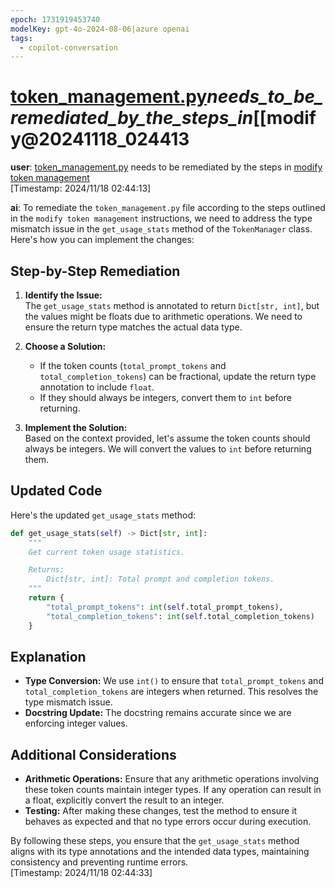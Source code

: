 ```yaml
---
epoch: 1731919453740
modelKey: gpt-4o-2024-08-06|azure openai
tags:
  - copilot-conversation
---
```


# [token_management.py](token_management.py.md)*needs_to_be_remediated_by_the_steps_in*[[modify@20241118_024413

**user**: [token_management.py](simple2/token_management.py.md) needs to be remediated by the steps in [modify token management](modify%20token%20management.md)  
[Timestamp: 2024/11/18 02:44:13]

**ai**: To remediate the `token_management.py` file according to the steps outlined in the `modify token management` instructions, we need to address the type mismatch issue in the `get_usage_stats` method of the `TokenManager` class. Here's how you can implement the changes:

## Step-by-Step Remediation

1. **Identify the Issue:**  
   The `get_usage_stats` method is annotated to return `Dict[str, int]`, but the values might be floats due to arithmetic operations. We need to ensure the return type matches the actual data type.

2. **Choose a Solution:**
   - If the token counts (`total_prompt_tokens` and `total_completion_tokens`) can be fractional, update the return type annotation to include `float`.
   - If they should always be integers, convert them to `int` before returning.

3. **Implement the Solution:**  
   Based on the context provided, let's assume the token counts should always be integers. We will convert the values to `int` before returning them.

## Updated Code

Here's the updated `get_usage_stats` method:

```python
def get_usage_stats(self) -> Dict[str, int]:
    """
    Get current token usage statistics.

    Returns:
        Dict[str, int]: Total prompt and completion tokens.
    """
    return {
        "total_prompt_tokens": int(self.total_prompt_tokens),
        "total_completion_tokens": int(self.total_completion_tokens)
    }
```

## Explanation

- **Type Conversion:** We use `int()` to ensure that `total_prompt_tokens` and `total_completion_tokens` are integers when returned. This resolves the type mismatch issue.
- **Docstring Update:** The docstring remains accurate since we are enforcing integer values.

## Additional Considerations

- **Arithmetic Operations:** Ensure that any arithmetic operations involving these token counts maintain integer types. If any operation can result in a float, explicitly convert the result to an integer.
- **Testing:** After making these changes, test the method to ensure it behaves as expected and that no type errors occur during execution.

By following these steps, you ensure that the `get_usage_stats` method aligns with its type annotations and the intended data types, maintaining consistency and preventing runtime errors.  
[Timestamp: 2024/11/18 02:44:33]
